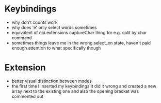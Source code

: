 # Keybindings

- why don't counts work
- why does 'e' only select words sometimes
- equivalent of old extensions captureChar thing for e.g. split by char command
- sometimes things leave me in the wrong select_on state, haven't paid enough attention to what specifically though



# Extension
 - better visual distinction between modes
 - the first time I inserted my keybindings it did it wrong and created a new array next to the existing one and also the opening bracket was commented out